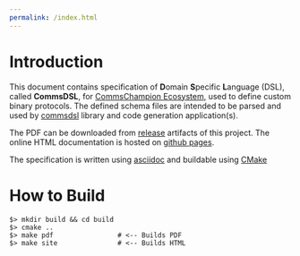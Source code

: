 ```yaml
---
permalink: /index.html
---
```

# Introduction
This document contains specification of **D**omain **S**pecific **L**anguage (DSL),
called **CommsDSL**, for [CommsChampion Ecosystem](https://commschamp.github.io),
used to define custom binary protocols. The defined schema files are intended
to be parsed and used by [commsdsl](https://github.com/commschamp/commsdsl) library and code
generation application(s).

The PDF can be downloaded from [release](https://github.com/commschamp/CommsDSL-Specification/releases)
artifacts of this project. The online HTML documentation is hosted on
[github pages](https://commschamp.github.io/commsdsl_spec).

The specification is written using [asciidoc](http://asciidoc.org/) and buildable
using [CMake](https://cmake.org/)

# How to Build
```
$> mkdir build && cd build
$> cmake ..
$> make pdf                # <-- Builds PDF
$> make site               # <-- Builds HTML
```

